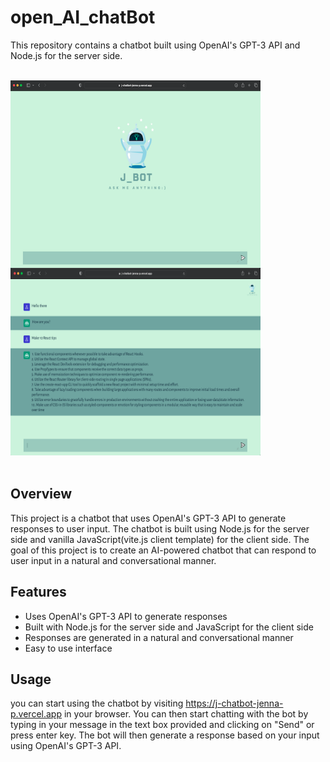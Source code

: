 # open_AI_chatBot
This repository contains a chatbot built using OpenAI's GPT-3 API and Node.js for the server side. <br/><br/>

<img src="https://github.com/Jenna-P/jenna-portfolio/blob/0a7c364bf3f9887eaa35508a87c7290e1b8747ff/assets/image/projects/project-7.png"
width=400 height=300 align="left">
<img src="https://github.com/Jenna-P/image_storage/blob/e004d4978fa670f7e4a888095b33f4d62fe8feec/j_bot2.png"
width=400 height=300>
<br/><br/>

## Overview 
This project is a chatbot that uses OpenAI's GPT-3 API to generate responses to user input. The chatbot is built using Node.js for the server side and vanilla JavaScript(vite.js client template) for the client side. The goal of this project is to create an AI-powered chatbot that can respond to user input in a natural and conversational manner. 

## Features 
* Uses OpenAI's GPT-3 API to generate responses 
* Built with Node.js for the server side and JavaScript for the client side 
* Responses are generated in a natural and conversational manner 
* Easy to use interface 

## Usage 
you can start using the chatbot by visiting https://j-chatbot-jenna-p.vercel.app in your browser. 
You can then start chatting with the bot by typing in your message in the text box provided and clicking on "Send" or press enter key. 
The bot will then generate a response based on your input using OpenAI's GPT-3 API.

